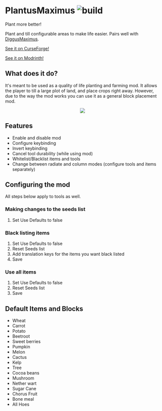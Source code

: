 # PlantusMaximus ![build](https://github.com/sognefej/PlantusMaximus/workflows/build/badge.svg)
Plant more better!

Plant and till configurable areas to make life easier. Pairs well with [DiggusMaximus](https://www.curseforge.com/minecraft/mc-mods/diggus-maximus).

[See it on CurseForge!](https://www.curseforge.com/minecraft/mc-mods/plantusmaximus)

[See it on Modrinth!](https://modrinth.com/mod/plantusmaximus)


## What does it do? 
It's meant to be used as a quality of life planting and farming mod. It allows the player to till a large plot of land, and place crops right away. 
However, due to the way the mod works you can use it as a general block placement mod. 


<p align="center">
  <img src="https://github.com/sognefej/PlantusMaximus/blob/master/media/demo.gif?raw=true" />
</p>



## Features
- Enable and disable mod
- Configure keybinding
- Invert keybinding
- Cancel tool durability (while using mod)
- Whitelist/Blacklist items and tools
- Change between radiate and column modes (configure tools and items separately) 

## Configuring the mod
All steps below apply to tools as well. 

### Making changes to the seeds list
1. Set Use Defaults to false

### Black listing items 
1. Set Use Defaults to false
1. Reset Seeds list
1. Add translation keys for the items you want black listed
1. Save 

### Use all items
1. Set Use Defaults to false
1. Reset Seeds list
1. Save 

## Default Items and Blocks
- Wheat
- Carrot
- Potato
- Beetroot
- Sweet berries
- Pumpkin 
- Melon
- Cactus 
- Kelp 
- Tree
- Cocoa beans
- Mushroom
- Nether wart
- Sugar Cane 
- Chorus Fruit 
- Bone meal
- All Hoes
